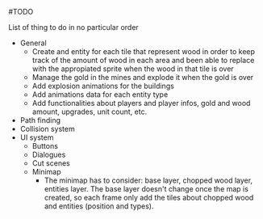 #TODO

List of thing to do in no particular order

* General
  * Create and entity for each tile that represent wood in order to keep track of the amount of wood in each area and been able to replace with the appropiated sprite when the wood in that tile is over
  * Manage the gold in the mines and explode it when the gold is over
  * Add explosion animations for the buildings
  * Add animations data for each entity type
  * Add functionalities about players and player infos, gold and wood amount, upgrades, unit count, etc.
* Path finding
* Collision system
* UI system
  * Buttons
  * Dialogues
  * Cut scenes
  * Minimap
    * The minimap has to consider: base layer, chopped wood layer, entities layer. The base layer doesn't change once the map is created, so each frame only add the tiles about chopped wood and entities (position and types).